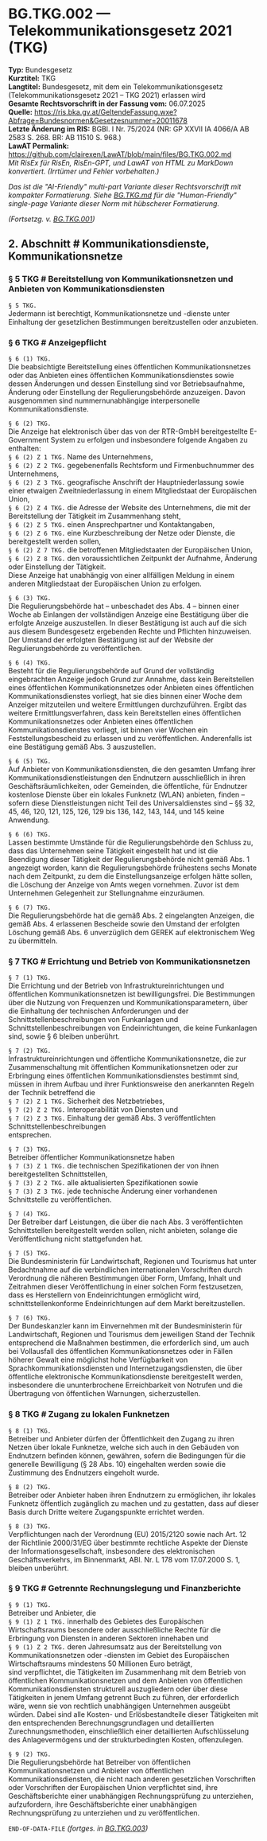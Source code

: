# BG.TKG.002 — Telekommunikationsgesetz 2021 (TKG)
**Typ:** Bundesgesetz  
**Kurztitel:** TKG  
**Langtitel:** Bundesgesetz, mit dem ein Telekommunikationsgesetz (Telekommunikationsgesetz 2021 – TKG 2021) erlassen wird  
**Gesamte Rechtsvorschrift in der Fassung vom:** 06.07.2025  
**Quelle:** https://ris.bka.gv.at/GeltendeFassung.wxe?Abfrage=Bundesnormen&Gesetzesnummer=20011678  
**Letzte Änderung im RIS:** BGBl. I Nr. 75/2024 (NR: GP XXVII IA 4066/A AB 2583 S. 268. BR: AB 11510 S. 968.)  
**LawAT Permalink:** https://github.com/clairexen/LawAT/blob/main/files/BG.TKG.002.md  
*Mit RisEx für RisEn, RisEn-GPT, und LawAT von HTML zu MarkDown konvertiert. (Irrtümer und Fehler vorbehalten.)*

*Das ist die "AI-Friendly" multi-part Variante dieser Rechtsvorschrift mit kompakter Formatierung. Siehe [BG.TKG.md](BG.TKG.md) für die "Human-Friendly" single-page Variante dieser Norm mit hübscherer Formatierung.*

*(Fortsetzg. v. [BG.TKG.001](BG.TKG.001.md))*

## 2. Abschnitt # Kommunikationsdienste, Kommunikationsnetze

### § 5 TKG # Bereitstellung von Kommunikationsnetzen und Anbieten von Kommunikationsdiensten

`§ 5 TKG.`  
Jedermann ist berechtigt, Kommunikationsnetze und -dienste unter Einhaltung der gesetzlichen Bestimmungen bereitzustellen oder anzubieten.

### § 6 TKG # Anzeigepflicht

`§ 6 (1) TKG.`  
Die beabsichtigte Bereitstellung eines öffentlichen Kommunikationsnetzes oder das Anbieten eines öffentlichen Kommunikationsdienstes sowie dessen Änderungen und dessen Einstellung sind vor Betriebsaufnahme, Änderung oder Einstellung der Regulierungsbehörde anzuzeigen. Davon ausgenommen sind nummernunabhängige interpersonelle Kommunikationsdienste.

`§ 6 (2) TKG.`  
Die Anzeige hat elektronisch über das von der RTR-GmbH bereitgestellte E-Government System zu erfolgen und insbesondere folgende Angaben zu enthalten:  
`§ 6 (2) Z 1 TKG.`
Name des Unternehmens,  
`§ 6 (2) Z 2 TKG.`
gegebenenfalls Rechtsform und Firmenbuchnummer des Unternehmens,  
`§ 6 (2) Z 3 TKG.`
geografische Anschrift der Hauptniederlassung sowie einer etwaigen Zweitniederlassung in einem Mitgliedstaat der Europäischen Union,  
`§ 6 (2) Z 4 TKG.`
die Adresse der Website des Unternehmens, die mit der Bereitstellung der Tätigkeit im Zusammenhang steht,  
`§ 6 (2) Z 5 TKG.`
einen Ansprechpartner und Kontaktangaben,  
`§ 6 (2) Z 6 TKG.`
eine Kurzbeschreibung der Netze oder Dienste, die bereitgestellt werden sollen,  
`§ 6 (2) Z 7 TKG.`
die betroffenen Mitgliedstaaten der Europäischen Union,  
`§ 6 (2) Z 8 TKG.`
den voraussichtlichen Zeitpunkt der Aufnahme, Änderung oder Einstellung der Tätigkeit.  
Diese Anzeige hat unabhängig von einer allfälligen Meldung in einem anderen Mitgliedstaat der Europäischen Union zu erfolgen.

`§ 6 (3) TKG.`  
Die Regulierungsbehörde hat – unbeschadet des Abs. 4 – binnen einer Woche ab Einlangen der vollständigen Anzeige eine Bestätigung über die erfolgte Anzeige auszustellen. In dieser Bestätigung ist auch auf die sich aus diesem Bundesgesetz ergebenden Rechte und Pflichten hinzuweisen. Der Umstand der erfolgten Bestätigung ist auf der Website der Regulierungsbehörde zu veröffentlichen.

`§ 6 (4) TKG.`  
Besteht für die Regulierungsbehörde auf Grund der vollständig eingebrachten Anzeige jedoch Grund zur Annahme, dass kein Bereitstellen eines öffentlichen Kommunikationsnetzes oder Anbieten eines öffentlichen Kommunikationsdienstes vorliegt, hat sie dies binnen einer Woche dem Anzeiger mitzuteilen und weitere Ermittlungen durchzuführen. Ergibt das weitere Ermittlungsverfahren, dass kein Bereitstellen eines öffentlichen Kommunikationsnetzes oder Anbieten eines öffentlichen Kommunikationsdienstes vorliegt, ist binnen vier Wochen ein Feststellungsbescheid zu erlassen und zu veröffentlichen. Anderenfalls ist eine Bestätigung gemäß Abs. 3 auszustellen.

`§ 6 (5) TKG.`  
Auf Anbieter von Kommunikationsdiensten, die den gesamten Umfang ihrer Kommunikationsdienstleistungen den Endnutzern ausschließlich in ihren Geschäftsräumlichkeiten, oder Gemeinden, die öffentliche, für Endnutzer kostenlose Dienste über ein lokales Funknetz (WLAN) anbieten, finden – sofern diese Dienstleistungen nicht Teil des Universaldienstes sind – §§ 32, 45, 46, 120, 121, 125, 126, 129 bis 136, 142, 143, 144, und 145 keine Anwendung.

`§ 6 (6) TKG.`  
Lassen bestimmte Umstände für die Regulierungsbehörde den Schluss zu, dass das Unternehmen seine Tätigkeit eingestellt hat und ist die Beendigung dieser Tätigkeit der Regulierungsbehörde nicht gemäß Abs. 1 angezeigt worden, kann die Regulierungsbehörde frühestens sechs Monate nach dem Zeitpunkt, zu dem die Einstellungsanzeige erfolgen hätte sollen, die Löschung der Anzeige von Amts wegen vornehmen. Zuvor ist dem Unternehmen Gelegenheit zur Stellungnahme einzuräumen.

`§ 6 (7) TKG.`  
Die Regulierungsbehörde hat die gemäß Abs. 2 eingelangten Anzeigen, die gemäß Abs. 4 erlassenen Bescheide sowie den Umstand der erfolgten Löschung gemäß Abs. 6 unverzüglich dem GEREK auf elektronischem Weg zu übermitteln.

### § 7 TKG # Errichtung und Betrieb von Kommunikationsnetzen

`§ 7 (1) TKG.`  
Die Errichtung und der Betrieb von Infrastruktureinrichtungen und öffentlichen Kommunikationsnetzen ist bewilligungsfrei. Die Bestimmungen über die Nutzung von Frequenzen und Kommunikationsparametern, über die Einhaltung der technischen Anforderungen und der Schnittstellenbeschreibungen von Funkanlagen und Schnittstellenbeschreibungen von Endeinrichtungen, die keine Funkanlagen sind, sowie § 6 bleiben unberührt.

`§ 7 (2) TKG.`  
Infrastruktureinrichtungen und öffentliche Kommunikationsnetze, die zur Zusammenschaltung mit öffentlichen Kommunikationsnetzen oder zur Erbringung eines öffentlichen Kommunikationsdienstes bestimmt sind, müssen in ihrem Aufbau und ihrer Funktionsweise den anerkannten Regeln der Technik betreffend die  
`§ 7 (2) Z 1 TKG.`
Sicherheit des Netzbetriebes,  
`§ 7 (2) Z 2 TKG.`
Interoperabilität von Diensten und  
`§ 7 (2) Z 3 TKG.`
Einhaltung der gemäß Abs. 3 veröffentlichten Schnittstellenbeschreibungen  
entsprechen.

`§ 7 (3) TKG.`  
Betreiber öffentlicher Kommunikationsnetze haben  
`§ 7 (3) Z 1 TKG.`
die technischen Spezifikationen der von ihnen bereitgestellten Schnittstellen,  
`§ 7 (3) Z 2 TKG.`
alle aktualisierten Spezifikationen sowie  
`§ 7 (3) Z 3 TKG.`
jede technische Änderung einer vorhandenen Schnittstelle zu veröffentlichen.

`§ 7 (4) TKG.`  
Der Betreiber darf Leistungen, die über die nach Abs. 3 veröffentlichten Schnittstellen bereitgestellt werden sollen, nicht anbieten, solange die Veröffentlichung nicht stattgefunden hat.

`§ 7 (5) TKG.`  
Die Bundesministerin für Landwirtschaft, Regionen und Tourismus hat unter Bedachtnahme auf die verbindlichen internationalen Vorschriften durch Verordnung die näheren Bestimmungen über Form, Umfang, Inhalt und Zeitrahmen dieser Veröffentlichung in einer solchen Form festzusetzen, dass es Herstellern von Endeinrichtungen ermöglicht wird, schnittstellenkonforme Endeinrichtungen auf dem Markt bereitzustellen.

`§ 7 (6) TKG.`  
Der Bundeskanzler kann im Einvernehmen mit der Bundesministerin für Landwirtschaft, Regionen und Tourismus dem jeweiligen Stand der Technik entsprechend die Maßnahmen bestimmen, die erforderlich sind, um auch bei Vollausfall des öffentlichen Kommunikationsnetzes oder in Fällen höherer Gewalt eine möglichst hohe Verfügbarkeit von Sprachkommunikationsdiensten und Internetzugangsdiensten, die über öffentliche elektronische Kommunikationsdienste bereitgestellt werden, insbesondere die ununterbrochene Erreichbarkeit von Notrufen und die Übertragung von öffentlichen Warnungen, sicherzustellen.

### § 8 TKG # Zugang zu lokalen Funknetzen

`§ 8 (1) TKG.`  
Betreiber und Anbieter dürfen der Öffentlichkeit den Zugang zu ihren Netzen über lokale Funknetze, welche sich auch in den Gebäuden von Endnutzern befinden können, gewähren, sofern die Bedingungen für die generelle Bewilligung (§ 28 Abs. 10) eingehalten werden sowie die Zustimmung des Endnutzers eingeholt wurde.

`§ 8 (2) TKG.`  
Betreiber oder Anbieter haben ihren Endnutzern zu ermöglichen, ihr lokales Funknetz öffentlich zugänglich zu machen und zu gestatten, dass auf dieser Basis durch Dritte weitere Zugangspunkte errichtet werden.

`§ 8 (3) TKG.`  
Verpflichtungen nach der Verordnung (EU) 2015/2120 sowie nach Art. 12 der Richtlinie 2000/31/EG über bestimmte rechtliche Aspekte der Dienste der Informationsgesellschaft, insbesondere des elektronischen Geschäftsverkehrs, im Binnenmarkt, ABl. Nr. L 178 vom 17.07.2000 S. 1, bleiben unberührt.

### § 9 TKG # Getrennte Rechnungslegung und Finanzberichte

`§ 9 (1) TKG.`  
Betreiber und Anbieter, die  
`§ 9 (1) Z 1 TKG.`
innerhalb des Gebietes des Europäischen Wirtschaftsraums besondere oder ausschließliche Rechte für die Erbringung von Diensten in anderen Sektoren innehaben und  
`§ 9 (1) Z 2 TKG.`
deren Jahresumsatz aus der Bereitstellung von Kommunikationsnetzen oder -diensten im Gebiet des Europäischen Wirtschaftsraums mindestens 50 Millionen Euro beträgt,  
sind verpflichtet, die Tätigkeiten im Zusammenhang mit dem Betrieb von öffentlichen Kommunikationsnetzen und dem Anbieten von öffentlichen Kommunikationsdiensten strukturell auszugliedern oder über diese Tätigkeiten in jenem Umfang getrennt Buch zu führen, der erforderlich wäre, wenn sie von rechtlich unabhängigen Unternehmen ausgeübt würden. Dabei sind alle Kosten- und Erlösbestandteile dieser Tätigkeiten mit den entsprechenden Berechnungsgrundlagen und detaillierten Zurechnungsmethoden, einschließlich einer detaillierten Aufschlüsselung des Anlagevermögens und der strukturbedingten Kosten, offenzulegen.

`§ 9 (2) TKG.`  
Die Regulierungsbehörde hat Betreiber von öffentlichen Kommunikationsnetzen und Anbieter von öffentlichen Kommunikationsdiensten, die nicht nach anderen gesetzlichen Vorschriften oder Vorschriften der Europäischen Union verpflichtet sind, ihre Geschäftsberichte einer unabhängigen Rechnungsprüfung zu unterziehen, aufzufordern, ihre Geschäftsberichte einer unabhängigen Rechnungsprüfung zu unterziehen und zu veröffentlichen.

`END-OF-DATA-FILE` *(fortges. in [BG.TKG.003](BG.TKG.003.md))*
